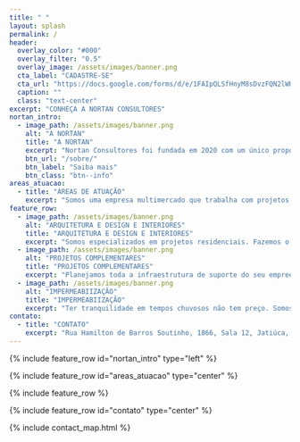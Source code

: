 ```yaml
---
title: " "
layout: splash
permalink: /
header:
  overlay_color: "#000"
  overlay_filter: "0.5"
  overlay_image: /assets/images/banner.png
  cta_label: "CADASTRE-SE"
  cta_url: "https://docs.google.com/forms/d/e/1FAIpQLSfHnyM8sDvzFQN2lWHaN_jiyhdfR44aeFlbb0WwxzeydtD-0w/viewform"
  caption: ""
  class: "text-center"
excerpt: "CONHEÇA A NORTAN CONSULTORES"
nortan_intro:
  - image_path: /assets/images/banner.png
    alt: "A NORTAN"
    title: "A NORTAN"
    excerpt: "Nortan Consultores foi fundada em 2020 com um único propósito: Transformar conhecimento e informação em resultados financeiros em benefício de nossos consultores e parceiros.<br><br>A Nortan proporciona um ambiente colaborativo de consultores de alta performance voltados para a prestação de serviços relacionados à produção, gestão e solução de espaços para construção civil e meio ambiente.<br><br>Aqui você terá acesso a maior rede colaborativa de consultores de engenharia e arquitetura. Uma rede de conexões que proporciona multiplos canais de venda no mercado, segurança, visibilidade e valorização profissional.<br><br>Trabalhe com a Nortan de qualquer lugar do Brasil e descubra o seu valor."
    btn_url: "/sobre/"
    btn_label: "Saiba mais"
    btn_class: "btn--info"
areas_atuacao:
  - title: "ÁREAS DE ATUAÇÃO"
    excerpt: "Somos uma empresa multimercado que trabalha com projetos arquitetônicos, design de interiores, acompanhamento de obras, impermeabilização de obras, projeto hidrossanitário, elétrico, licenciamento ambiental de empreendimentos e recursos hídricos.<br>Abaixo segue nossa linha da Construção Civil"
feature_row:
  - image_path: /assets/images/banner.png
    alt: "ARQUITETURA E DESIGN E INTERIORES"
    title: "ARQUITETURA E DESIGN E INTERIORES"
    excerpt: "Somos especializados em projetos residenciais. Fazemos o atendimento personalizado para concepção do projeto junto ao cliente, cuidando do exterior e do interior da sua residência até que seu lar esteja pronto para morar."
  - image_path: /assets/images/banner.png
    alt: "PROJETOS COMPLEMENTARES"
    title: "PROJETOS COMPLEMENTARES"
    excerpt: "Planejamos toda a infraestrutura de suporte do seu empreendimento. projetos estruturais econômicos, projetos hidrossanitário e elétrico sustentáveis, buscando a reutilização da água e aproveitamento de energia de fontes renováveis."
  - image_path: /assets/images/banner.png
    alt: "IMPERMEABIIZAÇÃO"
    title: "IMPERMEABIIZAÇÃO"
    excerpt: "Ter tranquilidade em tempos chuvosos não tem preço. Somos especializados em identificação de pontos de infiltração, levando soluções eficientes para sua obra. Executamos pensando na segurança à longo prazo, por isso damos 5 anos de garantia"
contato:
  - title: "CONTATO"
    excerpt: "Rua Hamilton de Barros Soutinho, 1866, Sala 12, Jatiúca, Maceió, Alagoas<br><br>contato@nortanprojetos.com<br><br>(82) 99916-4578"
---
```


{% include feature_row id="nortan_intro" type="left" %}

{% include feature_row id="areas_atuacao" type="center" %}

{% include feature_row %}

{% include feature_row id="contato" type="center" %}

{% include contact_map.html %}
